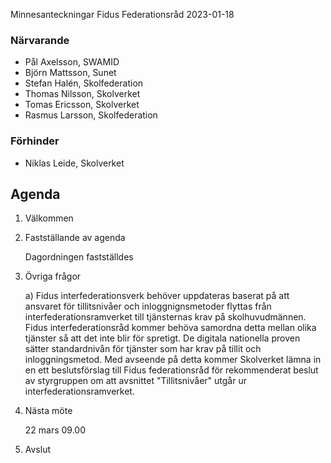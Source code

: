Minnesanteckningar Fidus Federationsråd 2023-01-18

### Närvarande
* Pål Axelsson, SWAMID
* Björn Mattsson, Sunet
* Stefan Halén, Skolfederation
* Thomas Nilsson, Skolverket
* Tomas Ericsson, Skolverket
* Rasmus Larsson, Skolfederation

### Förhinder
* Niklas Leide, Skolverket

## Agenda
1. Välkommen
2. Fastställande av agenda

	Dagordningen fastställdes
3. Övriga frågor

	a) Fidus interfederationsverk behöver uppdateras baserat på att ansvaret för tillitsnivåer och inloggnignsmetoder flyttas från interfederationsramverket till tjänsternas krav på skolhuvudmännen. Fidus interfederationsråd kommer behöva samordna detta mellan olika tjänster så att det inte blir för spretigt. De digitala nationella proven sätter standardnivån för tjänster som har krav på tillit och inloggningsmetod. Med avseende på detta kommer Skolverket lämna in en ett beslutsförslag till Fidus federationsråd för rekommenderat beslut av styrgruppen om att avsnittet "Tillitsnivåer" utgår ur interfederationsramverket.

4. Nästa möte

	22 mars 09.00

5. Avslut
